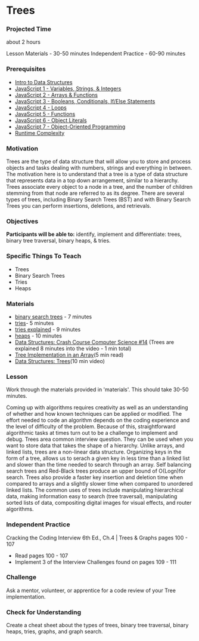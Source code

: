 # Trees

### Projected Time
about 2 hours

Lesson Materials - 30-50 minutes
Independent Practice - 60-90 minutes

### Prerequisites
- [Intro to Data Structures](https://github.com/Techtonica/curriculum/blob/master/data-structures/intro-to-data-structures.md)
- [JavaScript 1 - Variables, Strings, & Integers](https://github.com/Techtonica/curriculum/blob/master/javascript/javascript-1.md)
- [JavaScript 2 - Arrays & Functions](https://github.com/Techtonica/curriculum/blob/master/javascript/javascript-2.md)
- [JavaScript 3 - Booleans, Conditionals, If/Else Statements](https://github.com/Techtonica/curriculum/blob/master/javascript/javascript-3.md)
- [JavaScript 4 - Loops](https://github.com/Techtonica/curriculum/blob/master/javascript/javascript-4.md)
- [JavaScript 5 - Functions](https://github.com/Techtonica/curriculum/blob/master/javascript/javascript-5.md)
- [JavaScript 6 - Object Literals](https://github.com/Techtonica/curriculum/blob/master/javascript/javascript-6-object-literals.md)
- [JavaScript 7 - Object-Oriented Programming](https://github.com/Techtonica/curriculum/blob/master/javascript/javascript-7-oop.md)
- [Runtime Complexity](https://github.com/Techtonica/curriculum/tree/master/runtime-complexity/runtime-complexity.md)

### Motivation
Trees are the type of data structure that will allow you to store and process objects and tasks dealing with numbers, strings and everything in between. The motivation here is to understand that a tree is a type of data structure that represents data in a top down arrangement, similar to a hierarchy. Trees associate every object to a node in a tree, and the number of children stemming from that node are referred to as its degree. There are several types of trees, including Binary Search Trees (BST) and with Binary Search Trees you can perform insertions, deletions, and retrievals. 


### Objectives

**Participants will be able to:**
identify, implement and differentiate: trees, binary tree traversal, binary heaps, & tries.

### Specific Things To Teach
- Trees
- Binary Search Trees
- Tries
- Heaps

### Materials
- [binary search trees](https://youtu.be/P3YID7liBug) - 7 minutes
- [tries](https://youtu.be/zIjfhVPRZCg)- 5 minutes
- [tries explained](https://youtu.be/-urNrIAQnNo) - 9 minutes
- [heaps](https://youtu.be/t0Cq6tVNRBA) - 10 minutes
- [Data Structures: Crash Course Computer Science #14](https://youtu.be/DuDz6B4cqVc) (Trees are explained 8 minutes into the video - 1 min total)
- [Tree Implementation in an Array](https://webdocs.cs.ualberta.ca/~holte/T26/tree-as-array.html)(5 min read)
- [Data Structures: Trees](https://www.youtube.com/watch?v=oSWTXtMglKE)(10 min video)

### Lesson

Work through the materials provided in 'materials'.  This should take 30-50 minutes.

Coming up with algorithms requires creativity as well as an understanding of whether and how known techniques can be applied or modified. The effort needed to code an algorithm depends on the coding experience and the level of difficulty of the problem. Because of this, straightforward algorithmic tasks at times turn out to be a challenge to implement and debug. Trees area common interview question. They can be used when you want to store data that takes the shape of a hierarchy. Unlike arrays, and linked lists, trees are a non-linear data structure. Organizing keys in the form of a tree, allows us to serach a given key in less time than a linked list and slower than the time needed to search through an array. Self balancing search trees and Red-Black trees produce an upper bound of O(Logn)for search. Trees also provide a faster key insertion and deletion time when compared to arrays and a slightly slower time when compared to unordered linked lists. The common uses of trees include manipulating hierarchical data, making information easy to search (tree traversal), manipulating sorted lists of data, compositing digital images for visual effects, and router algorithms.


### Independent Practice

Cracking the Coding Interview 6th Ed., Ch.4 | Trees & Graphs pages 100 - 107
- Read pages 100 - 107
- Implement 3 of the Interview Challenges found on pages 109 - 111


### Challenge
Ask a mentor, volunteer, or apprentice for a code review of your Tree implementation.

### Check for Understanding
Create a cheat sheet about the types of trees, binary tree traversal, binary heaps, tries, graphs, and graph search.
